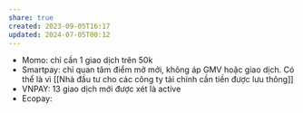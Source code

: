 ```yaml
---
share: true
created: 2023-09-05T16:17
updated: 2024-07-05T00:12
---
```

- Momo: chỉ cần 1 giao dịch trên 50k
- Smartpay: chỉ quan tâm điểm mở mới, không áp GMV hoặc giao dịch. Có thể là vì [[Nhà đầu tư cho các công ty tài chính cần tiền được lưu thông]]
- VNPAY: 13 giao dịch mới được xét là active
- Ecopay: 